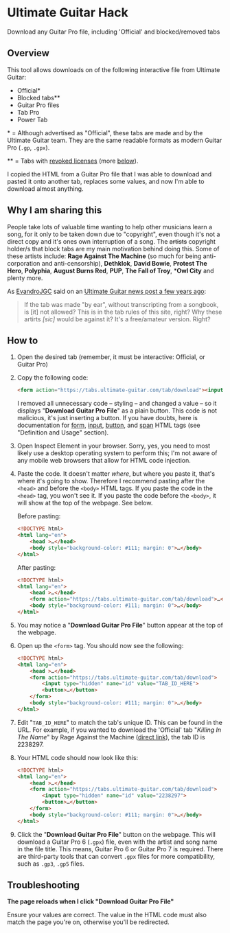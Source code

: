 # Ultimate Guitar Hack
Download any Guitar Pro file, including 'Official' and blocked/removed tabs


## Overview

This tool allows downloads on of the following interactive file from Ultimate Guitar:

- Official\*
- Blocked tabs\**
- Guitar Pro files
- Tab Pro
- Power Tab

\* = Although advertised as "Official", these tabs are made and by the Ultimate Guitar team. They are the same readable formats as modern Guitar Pro (`.gp`, `.gpx`).

\** = Tabs with [revoked licenses](https://www.ultimate-guitar.com/news/ug_news/here_is_why_you_see_ads_and_dont_have_access_to_ratm_tabs.html) (more [below](#why-i-am-sharing-this)).

I copied the HTML from a Guitar Pro file that I was able to download and pasted it onto another tab, replaces some values, and now I'm able to download almost anything.

## Why I am sharing this

People take lots of valuable time wanting to help other musicians learn a song, for it only to be taken down due to "copyright", even though it's not a direct copy and it's ones own interruption of a song. The ~~artists~~ copyright holder/s that block tabs are my main motivation behind doing this. Some of these artists include: **Rage Against The Machine** (so much for being anti-corporation and anti-censorship), **Dethklok**, **David Bowie**, **Protest The Hero**, **Polyphia**, **August Burns Red**, **PUP**, **The Fall of Troy**, ***Owl City** and plenty more.

As [EvandroJGC](https://www.ultimate-guitar.com/u/EvandroJGC) said on an [Ultimate Guitar news post a few years ago](https://www.ultimate-guitar.com/news/ug_news/thank_you_ug_community_you_helped_us_unblock_700_tabs_join_the_campaign_to_unblock_more.html#5139700):

> If the tab was made "by ear", without transcripting from a songbook, is [it] not allowed? This is in the tab rules of this site, right? Why these artirts *[sic]* would be against it? It's a free/amateur version. Right?

## How to

1. Open the desired tab (remember, it must be interactive: Official, or Guitar Pro)

1. Copy the following code:
    
    ```html
    <form action="https://tabs.ultimate-guitar.com/tab/download"><input type="hidden" name="id" value="TAB_ID_HERE"><button><span>Download Guitar Pro File</span></button></form>
    ```

    I removed all unnecessary code – styling – and changed a value – so it displays "**Download Guitar Pro File**" as a plain button. This code is not malicious, it's just inserting a button. If you have doubts, here is documentation for [form](https://www.w3schools.com/tags/tag_form.asp), [input](https://www.w3schools.com/tags/tag_input.asp), [button](https://www.w3schools.com/tags/tag_button.asp), and [span](https://www.w3schools.com/tags/tag_span.asp) HTML tags (see "Definition and Usage" section).

1. Open Inspect Element in your browser. Sorry, yes, you need to most likely use a desktop operating system to perform this; I'm not aware of any mobile web browsers that allow for HTML code injection.

1. Paste the code. It doesn't matter *where*, but where you paste it, that's where it's going to show. Therefore I recommend pasting after the `<head>` and before the `<body>` HTML tags. If you paste the code in the `<head>` tag, you won't see it. If you paste the code before the `<body>`, it will show at the top of the webpage. See below.

    Before pasting:

	```html
	<!DOCTYPE html>
	<html lang="en">
		<head >…</head>
		<body style="background-color: #111; margin: 0">…</body>
	</html>
	```

    After pasting: 

	```html
	<!DOCTYPE html>
	<html lang="en">
		<head >…</head>
		<form action="https://tabs.ultimate-guitar.com/tab/download">…</form>
		<body style="background-color: #111; margin: 0">…</body>
	</html>
	```
		
		
1. You may notice a "**Download Guitar Pro File**" button appear at the top of the webpage.

1. Open up the `<form>` tag. You should now see the following:

	```html
	<!DOCTYPE html>
	<html lang="en">
	    <head >…</head>
	    <form action="https://tabs.ultimate-guitar.com/tab/download">
		    <input type="hidden" name="id" value="TAB_ID_HERE">
		    <button>…</button>
	    </form>
	    <body style="background-color: #111; margin: 0">…</body>
	</html>
	```

1. Edit "`TAB_ID_HERE`" to match the tab's unique ID. This can be found in the URL. For example, if you wanted to download the 'Official' tab "*Killing In The Name*" by Rage Against the Machine ([direct link](https://tabs.ultimate-guitar.com/tab/rage-against-the-machine/killing-in-the-name-official-2238297)), the tab ID is 2238297.

1. Your HTML code should now look like this:

	```html
	<!DOCTYPE html>
	<html lang="en">
	    <head >…</head>
	    <form action="https://tabs.ultimate-guitar.com/tab/download">
		    <input type="hidden" name="id" value="2238297">
		    <button>…</button>
	    </form>
	    <body style="background-color: #111; margin: 0">…</body>
	</html>
	```

1. Click the "**Download Guitar Pro File**" button on the webpage. This will download a Guitar Pro 6 (`.gpx`) file, even with the artist and song name in the file title. This means, Guitar Pro 6 or Guitar Pro 7 is required. There are third-party tools that can convert `.gpx` files for more compatibility, such as `.gp3`, `.gp5` files.

## Troubleshooting

**The page reloads when I click "Download Guitar Pro File"**

Ensure your values are correct. The value in the HTML code must also match the page you're on, otherwise you'll be redirected.
